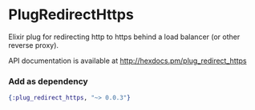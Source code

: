 PlugRedirectHttps
=================

Elixir plug for redirecting http to https behind a load balancer (or other reverse proxy).

API documentation is available at http://hexdocs.pm/plug_redirect_https

### Add as dependency

```elixir
{:plug_redirect_https, "~> 0.0.3"}
```
